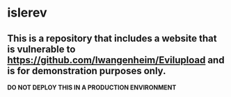 # islerev
## This is a repository that includes a website that is vulnerable to https://github.com/lwangenheim/Evilupload and is for demonstration purposes only.
**DO NOT DEPLOY THIS IN A PRODUCTION ENVIRONMENT**

